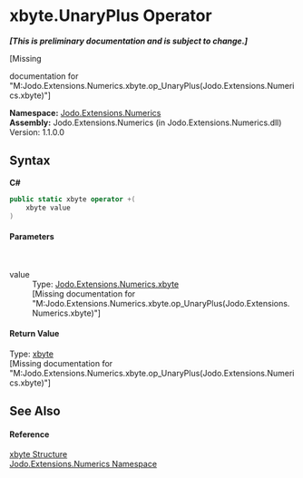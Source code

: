 # xbyte.UnaryPlus Operator 
 _**\[This is preliminary documentation and is subject to change.\]**_

\[Missing <summary> documentation for "M:Jodo.Extensions.Numerics.xbyte.op_UnaryPlus(Jodo.Extensions.Numerics.xbyte)"\]

**Namespace:**&nbsp;<a href="N_Jodo_Extensions_Numerics">Jodo.Extensions.Numerics</a><br />**Assembly:**&nbsp;Jodo.Extensions.Numerics (in Jodo.Extensions.Numerics.dll) Version: 1.1.0.0

## Syntax

**C#**<br />
``` C#
public static xbyte operator +(
	xbyte value
)
```


#### Parameters
&nbsp;<dl><dt>value</dt><dd>Type: <a href="T_Jodo_Extensions_Numerics_xbyte">Jodo.Extensions.Numerics.xbyte</a><br />\[Missing <param name="value"/> documentation for "M:Jodo.Extensions.Numerics.xbyte.op_UnaryPlus(Jodo.Extensions.Numerics.xbyte)"\]</dd></dl>

#### Return Value
Type: <a href="T_Jodo_Extensions_Numerics_xbyte">xbyte</a><br />\[Missing <returns> documentation for "M:Jodo.Extensions.Numerics.xbyte.op_UnaryPlus(Jodo.Extensions.Numerics.xbyte)"\]

## See Also


#### Reference
<a href="T_Jodo_Extensions_Numerics_xbyte">xbyte Structure</a><br /><a href="N_Jodo_Extensions_Numerics">Jodo.Extensions.Numerics Namespace</a><br />